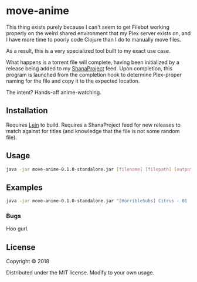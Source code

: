 # move-anime

This thing exists purely because I can't seem to get Filebot working properly on the weird
shared environment that my Plex server exists on, and I have more time to poorly code Clojure
than I do to manually move files.

As a result, this is a very specialized tool built to my exact use case. 

What happens is a torrent file will complete, having been initialized by a release being added to my [ShanaProject](http://shanaproject.com) feed. Upon completion, this program is launched from the completion hook to determine Plex-proper naming for the file and copy it to the expected location.

The intent? Hands-off anime-watching.

## Installation

Requires [Lein](https://leiningen.org/) to build.
Requires a ShanaProject feed for new releases to match against for titles (and knowledge that the file is not some random file).

## Usage

```bash
java -jar move-anime-0.1.0-standalone.jar [filename] [filepath] [output-path]
```

## Examples

```bash
java -jar move-anime-0.1.0-standalone.jar "[HorribleSubs] Citrus - 01 [720].mkv" "/path/to/[HorribleSubs] Citrus - 01 [720].mkv" "/path/to/media/base"
```

### Bugs

Hoo gurl.

## License

Copyright © 2018

Distributed under the MIT license. Modify to your own usage.
